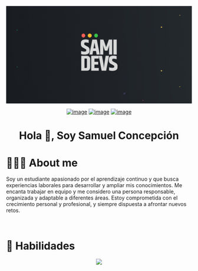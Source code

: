 <img alt="Banner" src="banner-perfil.jpg" align="center"/>
<div align="center">

[![image](https://img.shields.io/badge/LinkedIn-0077B5?style=for-the-badge&logo=linkedin&logoColor=white)](https://www.linkedin.com/in/samidev444/)
[![image](https://img.shields.io/badge/Instagram-E4405F?style=for-the-badge&logo=instagram&logoColor=white)](https://www.instagram.com/sxmidev444/)
[![image](https://img.shields.io/badge/Gmail-D14836?style=for-the-badge&logo=gmail&logoColor=white)](mailto:samideveloper1210@gmail.com)
  
</div>
<h1 align="center"> Hola 👋, Soy Samuel Concepción</h1>

<h1>👨🏻‍💻 About me</h1>
<p>
  Soy un estudiante apasionado por el aprendizaje continuo y que busca experiencias laborales para desarrollar y ampliar mis conocimientos. Me encanta trabajar en equipo y me considero una persona responsable, organizada y adaptable a diferentes áreas. Estoy comprometida con el crecimiento personal y profesional, y siempre dispuesta a afrontar nuevos retos.
 
</p>

<br>
<h1></h1>
<h1>📎 Habilidades</h1>
<p align="center">
  <a href="https://skillicons.dev">
    <img src="https://skillicons.dev/icons?i=js,notion,css,figma,github,html,windows,vscode" />
  </a>
</p>


